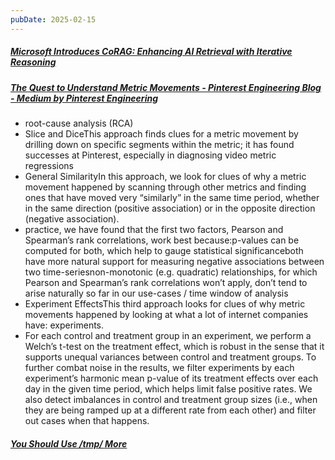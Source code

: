 ```yaml
---
pubDate: 2025-02-15
---
```


##### [Microsoft Introduces CoRAG: Enhancing AI Retrieval with Iterative Reasoning](https://www.infoq.com/news/2025/02/corag-microsoft-ai/)
##### [The Quest to Understand Metric Movements - Pinterest Engineering Blog - Medium by Pinterest Engineering](https://medium.com/pinterest-engineering/the-quest-to-understand-metric-movements-8ab12ae97cda)

- root-cause analysis (RCA)
- Slice and DiceThis approach finds clues for a metric movement by drilling down on specific segments within the metric; it has found successes at Pinterest, especially in diagnosing video metric regressions
- General SimilarityIn this approach, we look for clues of why a metric movement happened by scanning through other metrics and finding ones that have moved very “similarly” in the same time period, whether in the same direction (positive association) or in the opposite direction (negative association).
- practice, we have found that the first two factors, Pearson and Spearman’s rank correlations, work best because:p-values can be computed for both, which help to gauge statistical significanceboth have more natural support for measuring negative associations between two time-seriesnon-monotonic (e.g. quadratic) relationships, for which Pearson and Spearman’s rank correlations won’t apply, don’t tend to arise naturally so far in our use-cases / time window of analysis
- Experiment EffectsThis third approach looks for clues of why metric movements happened by looking at what a lot of internet companies have: experiments.
- For each control and treatment group in an experiment, we perform a Welch’s t-test on the treatment effect, which is robust in the sense that it supports unequal variances between control and treatment groups. To further combat noise in the results, we filter experiments by each experiment’s harmonic mean p-value of its treatment effects over each day in the given time period, which helps limit false positive rates. We also detect imbalances in control and treatment group sizes (i.e., when they are being ramped up at a different rate from each other) and filter out cases when that happens.

##### [You Should Use /tmp/ More](https://atthis.link/blog/2025/58671.html)